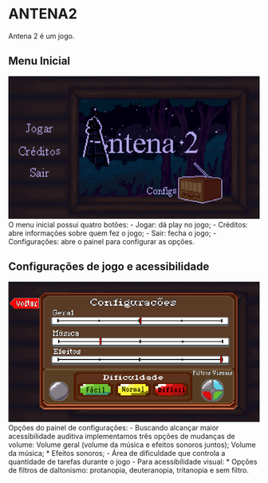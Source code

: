 # ANTENA2
Antena 2 é um jogo.
## Menu Inicial
<img src="inicioprint.png">
O menu inicial possui quatro botões: 
- Jogar: dá play no jogo;
- Créditos: abre informações sobre quem fez o jogo;
- Sair: fecha o jogo;
- Configurações: abre o painel para configurar as opções.

## Configurações de jogo e acessibilidade
<img src="configs.png">
Opções do painel de configurações:
- Buscando alcançar maior acessibilidade auditiva implementamos três opções de mudanças de volume:
    Volume geral (volume da música e efeitos sonoros juntos);
    Volume da música;
    * Efeitos sonoros;
- Área de dificuldade que controla a quantidade de tarefas durante o jogo
- Para acessibilidade visual:
    * Opções de filtros de daltonismo:  protanopia, deuteranopia, tritanopia e sem filtro.
